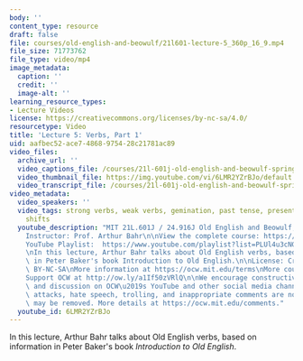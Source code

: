 ```yaml
---
body: ''
content_type: resource
draft: false
file: courses/old-english-and-beowulf/21l601-lecture-5_360p_16_9.mp4
file_size: 71773762
file_type: video/mp4
image_metadata:
  caption: ''
  credit: ''
  image-alt: ''
learning_resource_types:
- Lecture Videos
license: https://creativecommons.org/licenses/by-nc-sa/4.0/
resourcetype: Video
title: 'Lecture 5: Verbs, Part 1'
uid: aafbec52-ace7-4868-9754-28c21781ac89
video_files:
  archive_url: ''
  video_captions_file: /courses/21l-601j-old-english-and-beowulf-spring-2023/1COOmImeCfcyDw7t6jFhmO76YlQ_Q7j5B_transcript.webvtt
  video_thumbnail_file: https://img.youtube.com/vi/6LMR2YZrBJo/default.jpg
  video_transcript_file: /courses/21l-601j-old-english-and-beowulf-spring-2023/1COOmImeCfcyDw7t6jFhmO76YlQ_Q7j5B_transcript.pdf
video_metadata:
  video_speakers: ''
  video_tags: strong verbs, weak verbs, gemination, past tense, present tense, vowel
    shifts
  youtube_description: "MIT 21L.601J / 24.916J Old English and Beowulf, Spring 2023\n\
    Instructor: Prof. Arthur Bahr\n\nView the complete course: https://ocw.mit.edu/courses/21l-601j-old-english-and-beowulf-spring-2023/\n\
    YouTube Playlist:  https://www.youtube.com/playlist?list=PLUl4u3cNGP61XcBw73jdcpNO-pju-mFtw\n\
    \nIn this lecture, Arthur Bahr talks about Old English verbs, based on information\
    \ in Peter Baker's book Introduction to Old English.\n\nLicense: Creative Commons\
    \ BY-NC-SA\nMore information at https://ocw.mit.edu/terms\nMore courses at https://ocw.mit.edu\n\
    Support OCW at http://ow.ly/a1If50zVRlQ\n\nWe encourage constructive comments\
    \ and discussion on OCW\u2019s YouTube and other social media channels. Personal\
    \ attacks, hate speech, trolling, and inappropriate comments are not allowed and\
    \ may be removed. More details at https://ocw.mit.edu/comments."
  youtube_id: 6LMR2YZrBJo
---
```

In this lecture, Arthur Bahr talks about Old English verbs, based on information in Peter Baker's book *Introduction to Old English*.